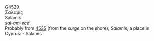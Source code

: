 <body>
  <p>G4529<br>  Σαλαμίς  <br> Salamis  <br><i>sal-am-ece‘ </i><br>Probably from <a href="g4535.htm">4535</a> (from the <i>surge</i> on the shore); <i>Salamis</i>, a place in Cyprus: - Salamis.<br></p>
 </body>
